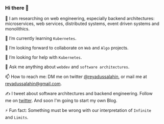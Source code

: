 ### Hi there 👋
🔭 I am researching on web engineering, especially backend architectures: microservices, web services, distributed systems, event driven systems and monolithics.

🌱 I’m currently learning `Kubernetes`.

👯 I’m looking forward to collaborate on `Web` and `Algo` projects.

🤔 I’m looking for help with `Kubernetes`.

💬 Ask me anything about `webdev` and `software architectures`.

📫 How to reach me: DM me on twitter [@reyadussalahin](https://twitter.com/reyadussalahin), or mail me at [reyadussalahin@gmail.com](mailto:reyadussalahin@gmail.com).

✍️ I tweet about software architectures and backend engineering. Follow me on [twitter](https://twitter.com/reyadussalahin). And soon I'm going to start my own Blog.

⚡ Fun fact: Something must be wrong with our interpretation of `Infinite` and `Limits`.
<!-- - 😄 Pronouns: ... -->

<!--
**reyadussalahin/reyadussalahin** is a ✨ _special_ ✨ repository because its `README.md` (this file) appears on your GitHub profile.

Here are some ideas to get you started:

- 🔭 I’m currently working on ...
- 🌱 I’m currently learning ...
- 👯 I’m looking to collaborate on ...
- 🤔 I’m looking for help with ...
- 💬 Ask me about ...
- 📫 How to reach me: ...
- 😄 Pronouns: ...
- ⚡ Fun fact: ...
-->

<!--
<div style="display: flex; justify-content: space-around;">
    <a href="https://github.com/reyadussalahin" style="padding: 0 3px;">
        <img alt="Reyad's Github stats" src="https://github-readme-stats.vercel.app/api?username=reyadussalahin&count_private=true&show_icons=true">
    </a>
    <a href="https://github.com/reyadussalahin" style="padding: 0 3px;">
        <img alt="Reyad's Github top langs" src="https://github-readme-stats.vercel.app/api/top-langs/?username=reyadussalahin&exclude_repo=kuhu&layout=compact">
    </a>
</div>

 -->
<!-- [![Reyad's GitHub stats](https://github-readme-stats.vercel.app/api?username=reyadussalahin&count_private=true&show_icons=true&theme=dark)](https://github.com/reyadussalahin)

[![Reyad's Github Top Langs](https://github-readme-stats.vercel.app/api/top-langs/?username=reyadussalahin&exclude_repo=kuhu&layout=compact)](https://github.com/reyadussalahin) -->
